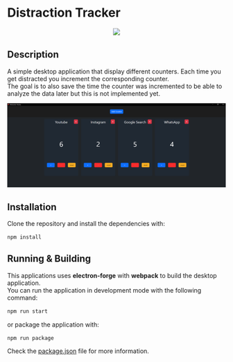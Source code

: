 # Distraction Tracker

<p align="center">
  <img src="distraction-tracker.ico" />
</p>

## Description

A simple desktop application that display different counters. Each time you get distracted you increment the corresponding counter.\
The goal is to also save the time the counter was incremented to be able to analyze the data later but this is not implemented yet.

![](demo.png)

## Installation

Clone the repository and install the dependencies with:
```bash
npm install
```


## Running & Building

This applications uses **electron-forge** with **webpack** to build the desktop application.\
You can run the application in development mode with the following command:
```bash
npm run start
```
or package the application with:
```bash
npm run package
```
Check the [package.json](package.json) file for more information.
